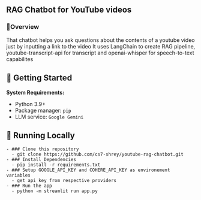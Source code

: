 ## RAG Chatbot for YouTube videos
### 📍Overview
That chatbot helps you ask questions about the contents of a youtube video just by inputting a link to the video
It uses LangChain to create RAG pipeline, youtube-transcript-api for transcript and openai-whisper for speech-to-text capabilites

## 🚀 Getting Started

**System Requirements:**

  - Python 3.9+
  - Package manager: `pip`
  - LLM service: `Google Gemini`
  
## 🤖 Running Locally

    - ### Clone this repository
      - git clone https://github.com/cs7-shrey/youtube-rag-chatbot.git
    - ### Install Dependencies
      - pip install -r requirements.txt
    - ### Setup GOOGLE_API_KEY and COHERE_API_KEY as environement variables
      - get api key from respective providers
    - ### Run the app
      - python -m streamlit run app.py